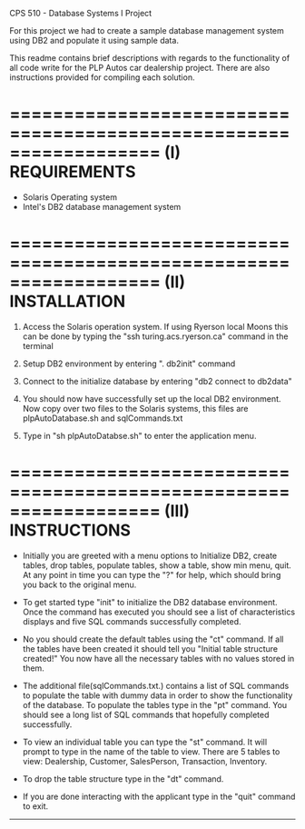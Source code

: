 CPS 510 - Database Systems I Project

For this project we had to create a sample database management system using DB2 and populate it using sample data. 


This readme contains brief descriptions with regards to the functionality of all code write for the PLP Autos car dealership project. There are also instructions provided for compiling each solution.






==================================================================
(I)				REQUIREMENTS
==================================================================

- Solaris Operating system
- Intel's DB2 database management system

==================================================================
(II)			INSTALLATION
==================================================================

1. Access the Solaris operation system. If using Ryerson local Moons this can be done by typing the "ssh turing.acs.ryerson.ca" command in the terminal

2. Setup DB2 environment by entering ". db2init" command

3. Connect to the initialize database by entering "db2 connect to db2data"

4. You should now have successfully set up the local DB2 environment. Now copy over two files to the Solaris systems, this files are plpAutoDatabase.sh and sqlCommands.txt

5. Type in "sh plpAutoDatabse.sh" to enter the application menu.

==================================================================
(III)			INSTRUCTIONS
==================================================================

- Initially you are greeted with a menu options to Initialize DB2, create tables, drop tables, populate tables, show a table, show min menu, quit. At any point in time you can type the "?" for help, which should bring you back to the original menu. 

- To get started type "init" to initialize the DB2 database environment. Once the command has executed you should see a list of characteristics displays and five SQL commands successfully completed. 

- No you should create the default tables using the "ct" command. If all the tables have been created it should tell you "Initial table structure created!" You now have all the necessary tables with no values stored in them. 

- The additional file(sqlCommands.txt.) contains a list of SQL commands to populate the table with dummy data in order to show the functionality of the database. To populate the tables type in the "pt" command. You should see a long list of SQL commands that hopefully completed successfully.

- To view an individual table you can type the "st" command. It will prompt to type in the name of the table to view. There are 5 tables to view: Dealership, Customer, SalesPerson, Transaction, Inventory. 

- To drop the table structure type in the "dt" command.

- If you are done interacting with the applicant type in the "quit" command to exit. 


------------------------------------------------------------------




